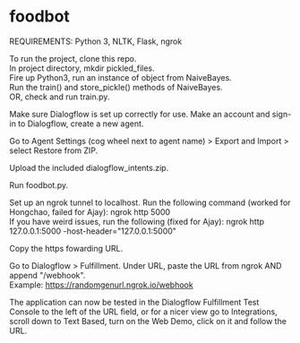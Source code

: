 # foodbot

REQUIREMENTS: Python 3, NLTK, Flask, ngrok

To run the project, clone this repo.  
In project directory, mkdir pickled_files.  
Fire up Python3, run an instance of object from NaiveBayes.  
Run the train() and store_pickle() methods of NaiveBayes.  
OR, check and run train.py.

Make sure Dialogflow is set up correctly for use.
Make an account and sign-in to Dialogflow, create a new agent.

Go to Agent Settings (cog wheel next to agent name) > Export and Import > select Restore from ZIP.

Upload the included dialogflow_intents.zip.  

Run foodbot.py.  

Set up an ngrok tunnel to localhost.
Run the following command (worked for Hongchao, failed for Ajay): 
    ngrok http 5000  
If you have weird issues, run the following (fixed for Ajay):
    ngrok http 127.0.0.1:5000 -host-header="127.0.0.1:5000"   

Copy the https fowarding URL.

Go to Dialogflow > Fulfillment.
Under URL, paste the URL from ngrok AND append "/webhook".  
    Example: https://randomgenurl.ngrok.io/webhook  

The application can now be tested in the Dialogflow Fulfillment Test Console to the left of the URL field, or for a nicer view go to Integrations, scroll down to Text Based, turn on the Web Demo, click on it and follow the URL.


